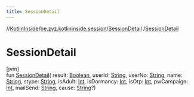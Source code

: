 ```yaml
---
title: SessionDetail
---
```

//[KotlinInside](../../../index.html)/[be.zvz.kotlininside.session](../index.html)/[SessionDetail](index.html)
/[SessionDetail](-session-detail.html)

# SessionDetail

[jvm]\
fun [SessionDetail](-session-detail.html)(
result: [Boolean](https://kotlinlang.org/api/latest/jvm/stdlib/kotlin/-boolean/index.html),
userId: [String](https://kotlinlang.org/api/latest/jvm/stdlib/kotlin/-string/index.html),
userNo: [String](https://kotlinlang.org/api/latest/jvm/stdlib/kotlin/-string/index.html),
name: [String](https://kotlinlang.org/api/latest/jvm/stdlib/kotlin/-string/index.html),
stype: [String](https://kotlinlang.org/api/latest/jvm/stdlib/kotlin/-string/index.html),
isAdult: [Int](https://kotlinlang.org/api/latest/jvm/stdlib/kotlin/-int/index.html),
isDormancy: [Int](https://kotlinlang.org/api/latest/jvm/stdlib/kotlin/-int/index.html),
isOtp: [Int](https://kotlinlang.org/api/latest/jvm/stdlib/kotlin/-int/index.html),
pwCampaign: [Int](https://kotlinlang.org/api/latest/jvm/stdlib/kotlin/-int/index.html),
mailSend: [String](https://kotlinlang.org/api/latest/jvm/stdlib/kotlin/-string/index.html),
cause: [String](https://kotlinlang.org/api/latest/jvm/stdlib/kotlin/-string/index.html)?)





